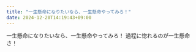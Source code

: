 ```yaml
---
title: "一生懸命になりたいなら、一生懸命やってみろ！"
date: 2024-12-20T14:19:43+09:00
---
```

一生懸命になりたいなら、一生懸命やってみろ！
過程に惚れるのが一生懸命さ！
